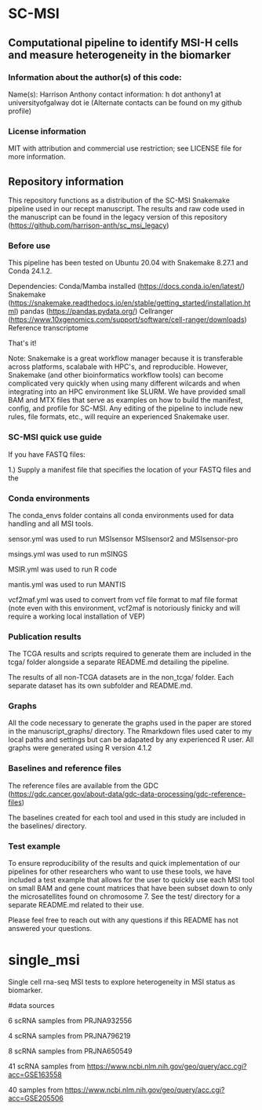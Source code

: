 # SC-MSI
## Computational pipeline to identify MSI-H cells and measure heterogeneity in the biomarker

### Information about the author(s) of this code:
Name(s): Harrison Anthony 
contact information: h dot anthony1 at universityofgalway dot ie
(Alternate contacts can be found on my github profile)

### License information
MIT with attribution and commercial use restriction; see LICENSE file for more information.

## Repository information

This repository functions as a distribution of the SC-MSI Snakemake pipeline used in our recept manuscript. The results and raw code used in the manuscript can be found in the legacy version of this
repository (https://github.com/harrison-anth/sc_msi_legacy)

### Before use

This pipeline has been tested on Ubuntu 20.04 with Snakemake 8.27.1 and Conda 24.1.2. 

Dependencies: 
Conda/Mamba installed (https://docs.conda.io/en/latest/)
Snakemake (https://snakemake.readthedocs.io/en/stable/getting_started/installation.html)
pandas (https://pandas.pydata.org/)
Cellranger (https://www.10xgenomics.com/support/software/cell-ranger/downloads)
Reference transcriptome

That's it!

Note: Snakemake is a great workflow manager because it is transferable across platforms, scalabale with HPC's, and reproducible. However, Snakemake (and other bioinformatics workflow tools) can become
complicated very quickly when using many different wilcards and when integrating into an HPC environment like SLURM. We have provided small BAM	and MTX files that serve as examples on how to build the
manifest, config, and profile for SC-MSI. Any editing of the pipeline to include new rules, file formats, etc., will require an experienced Snakemake user.

### SC-MSI quick use guide

If you have FASTQ files:

1.) Supply a manifest file that specifies the location of your FASTQ files and the 







### Conda environments
The conda_envs folder contains all conda environments used for data handling and all MSI tools.

sensor.yml was used to run MSIsensor MSIsensor2 and MSIsensor-pro

msings.yml was used to run mSINGS

MSIR.yml was used to run R code

mantis.yml was used to run MANTIS

vcf2maf.yml was used to convert from vcf file format to maf file format (note even with this environment, vcf2maf is notoriously finicky and will require 
a working local installation of VEP)

### Publication results
The TCGA results and scripts required to generate them are included in the tcga/ folder alongside a separate README.md
 detailing the pipeline. 

The results of all non-TCGA datasets are in the non_tcga/ folder. Each separate dataset has its own subfolder and README.md. 

### Graphs

All the code necessary to generate the graphs used in the paper are stored in the manuscript_graphs/ directory. The Rmarkdown files
used cater to my local paths and settings but can be adapated by any experienced R user. 
All graphs were generated using R version 4.1.2

### Baselines and reference files

The reference files are available from the GDC (https://gdc.cancer.gov/about-data/gdc-data-processing/gdc-reference-files)

The baselines created for each tool and used in this study are included in the baselines/ directory. 

### Test example

To ensure reproducibility of the results and quick implementation of our pipelines for other researchers who want to use these tools, we have included
a test example that allows for the user to quickly use each MSI tool on small BAM and gene count matrices that have been subset down to only the microsatellites found on 
chromosome 7. See the test/ directory for a separate README.md related to their use. 



Please feel free to reach out with any questions if this README has not answered your questions. 





# single_msi
Single cell rna-seq MSI tests to explore heterogeneity in MSI status as biomarker.

#data sources

6 scRNA samples from PRJNA932556

4 scRNA samples from PRJNA796219

8 scRNA samples from PRJNA650549

41 scRNA samples from https://www.ncbi.nlm.nih.gov/geo/query/acc.cgi?acc=GSE163558

40 samples from https://www.ncbi.nlm.nih.gov/geo/query/acc.cgi?acc=GSE205506
